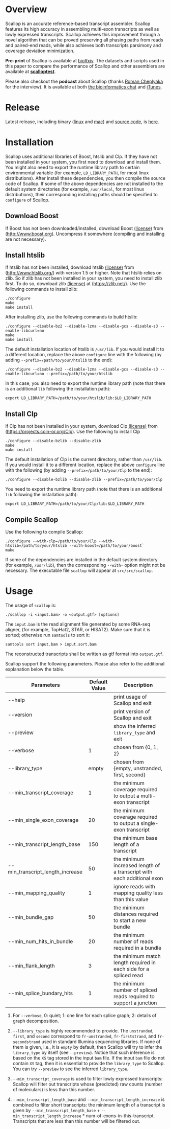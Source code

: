 # Overview
Scallop is an accurate reference-based transcript assembler. Scallop features
its high accuracy in assembling multi-exon transcripts as well as lowly
expressed transcripts. Scallop achieves this improvement through a novel
algorithm that can be proved preserving all phasing paths from reads and paired-end reads,
while also achieves both transcripts parsimony and coverage deviation minimization.

**Pre-print** of Scallop is available at [bioRxiv](http://biorxiv.org/content/early/2017/04/03/123612).
The datasets and scripts used in this paper to compare the performance of Scallop
and other assemblers are available at [**scalloptest**](https://github.com/Kingsford-Group/scalloptest).

Please also checkout the **podcast** about Scallop (thanks [Roman Cheplyaka](https://ro-che.info/) for the interview).
It is available at both [the bioinformatics chat](https://bioinformatics.chat/scallop) and
[iTunes](https://itunes.apple.com/us/podcast/the-bioinformatics-chat/id1227281398). 

# Release
Latest release, including binary 
([linux](https://github.com/Kingsford-Group/scallop/releases/download/v0.10.2/scallop-0.10.2_linux_x86_64.tar.gz)
and [mac](https://github.com/Kingsford-Group/scallop/releases/download/v0.10.2/scallop-0.10.2_macOS_10.10.tar.gz))
and [source code](https://github.com/Kingsford-Group/scallop/releases/download/v0.10.2/scallop-0.10.2.tar.gz),
is [here](https://github.com/Kingsford-Group/scallop/releases/tag/v0.10.2).

# Installation
Scallop uses additional libraries of Boost, htslib and Clp. 
If they have not been installed in your system, you first
need to download and install them. You might also need to
export the runtime library path to certain environmental
variable (for example, `LD_LIBRARY_PATH`, for most linux distributions).
After install these dependencies, you then compile the source code of Scallop.
If some of the above dependencies are not installed to the default system 
directories (for example, `/usr/local`, for most linux distributions),
their corresponding installing paths should be specified to `configure` of Scallop.

## Download Boost
If Boost has not been downloaded/installed, download Boost
[(license)](http://www.boost.org/LICENSE_1_0.txt) from (http://www.boost.org).
Uncompress it somewhere (compiling and installing are not necessary).

## Install htslib
If htslib has not been installed, download htslib 
[(license)](https://github.com/samtools/htslib/blob/develop/LICENSE)
from (http://www.htslib.org/) with version 1.5 or higher.
Note that htslib relies on zlib. So if zlib has not been installed in your system,
you need to install zlib first. To do so, download zlib
[(license)](https://zlib.net/zlib_license.html) at (https://zlib.net/).
Use the following commands to install zlib:
```
./configure
make
make install
```
After installing zlib, use the following commands to build htslib:
```
./configure --disable-bz2 --disable-lzma --disable-gcs --disable-s3 --enable-libcurl=no
make
make install
```
The default installation location of htslib is `/usr/lib`.
If you would install it to a different location, replace the above `configure` line with
the following (by adding `--prefix=/path/to/your/htslib` to the end):
```
./configure --disable-bz2 --disable-lzma --disable-gcs --disable-s3 --enable-libcurl=no --prefix=/path/to/your/htslib
```
In this case, you also need to export the runtime library path (note that there
is an additional `lib` following the installation path):
```
export LD_LIBRARY_PATH=/path/to/your/htslib/lib:$LD_LIBRARY_PATH
```

## Install Clp
If Clp has not been installed in your system, 
download Clp [(license)](https://opensource.org/licenses/eclipse-1.0)
from (https://projects.coin-or.org/Clp). 
Use the following to install Clp
```
./configure --disable-bzlib --disable-zlib
make
make install
```
The default installation of Clp is the current directory, rather than `/usr/lib`.
If you would install it to a different location, replace the above `configure` line with
the following (by adding `--prefix=/path/to/your/Clp` to the end):
```
./configure --disable-bzlib --disable-zlib --prefix=/path/to/your/Clp
```
You need to export the runtime library path (note that there
is an additional `lib` following the installation path):
```
export LD_LIBRARY_PATH=/path/to/your/Clp/lib:$LD_LIBRARY_PATH
```

## Compile Scallop

Use the following to compile Scallop:
```
./configure --with-clp=/path/to/your/Clp --with-htslib=/path/to/your/htslib --with-boost=/path/to/your/boost`
make
```
If some of the dependencies are installed in the default system directory (for example, `/usr/lib`),
then the corresponding `--with-` option might not be necessary.
The executable file `scallop` will appear at `src/src/scallop`.


# Usage

The usage of `scallop` is:
```
./scallop -i <input.bam> -o <output.gtf> [options]
```

The `input.bam` is the read alignment file generated by some RNA-seq aligner, (for example, TopHat2, STAR, or HISAT2).
Make sure that it is sorted; otherwise run `samtools` to sort it:
```
samtools sort input.bam > input.sort.bam
```

The reconstructed transcripts shall be written as gtf format into `output.gtf`.

Scallop support the following parameters. Please also refer
to the additional explanation below the table.

 Parameters | Default Value | Description
 ------------------------- | ------------- | ----------
 --help  | | print usage of Scallop and exit
 --version | | print version of Scallop and exit
 --preview | | show the inferred `library_type` and exit
 --verbose | 1 | chosen from {0, 1, 2}
 --library_type               | empty | chosen from {empty, unstranded, first, second}
 --min_transcript_coverage    | 1 | the minimum coverage required to output a multi-exon transcript
 --min_single_exon_coverage   | 20 | the minimum coverage required to output a single-exon transcript
 --min_transcript_length_base      |150 | the minimum base length of a transcript
 --min_transcript_length_increase  | 50 | the minimum increased length of a transcript with each additional exon
 --min_mapping_quality        | 1 | ignore reads with mapping quality less than this value
 --min_bundle_gap             | 50 | the minimum distances required to start a new bundle
 --min_num_hits_in_bundle     | 20 | the minimum number of reads required in a bundle
 --min_flank_length           | 3 | the minimum match length required in each side for a spliced read
 --min_splice_bundary_hits    | 1 | the minimum number of spliced reads required to support a junction

1. For `--verbose`, 0: quiet; 1: one line for each splice graph; 2: details of graph decomposition.

2. `--library_type` is highly recommended to provide. The `unstranded`, `first`, and `second`
correspond to `fr-unstranded`, `fr-firststrand`, and `fr-secondstrand` used in standard Illumina
sequencing libraries. If none of them is given, i.e., it is `empty` by default, then Scallop
will try to infer the `library_type` by itself (see `--preview`). Notice that such inference is based
on the `XS` tag stored in the input `bam` file. If the input `bam` file do not contain `XS` tag,
then it is essential to provide the `library_type` to Scallop. You can try `--preview` to see
the inferred `library_type`.

3. `--min_transcript_coverage` is used to filter lowly expressed transcripts: Scallop will filter
out transcripts whose (predicted) raw counts (number of moleculars) is less than this number.

4. `--min_transcript_length_base` and `--min_transcript_length_increase` is combined to filter
short transcripts: the minimum length of a transcript is given by `--min_transcript_length_base`
\+ `--min_transcript_length_increase` * num-of-exons-in-this-transcript. Transcripts that are less
than this number will be filtered out.
